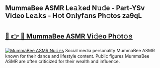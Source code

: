 ## MummaBee ASMR Le𝚊𝚔ed N𝚞𝚍e - Part-YSv Vi𝚍eo Le𝚊𝚔s - H𝚘t O𝚗lyf𝚊ns Ph𝚘tos za9qL

# <h2><a href="http://hf5cp9.feru.top/?c=MummaBee+ASMR">🔗 👉 🔴 MummaBee ASMR Vi𝚍𝚎o Ph𝚘t𝚘𝚜</a></h2>

[![MummaBee ASMR Nu𝚍𝚎s](https://i.imgur.com/0TWrTi3.gif)](http://hf5cp9.feru.top/?c=MummaBee+ASMR)
Social media personality MummaBee ASMR known for their dance and lifestyle content. Public figures MummaBee ASMR are often criticized for their wealth and influence. 
